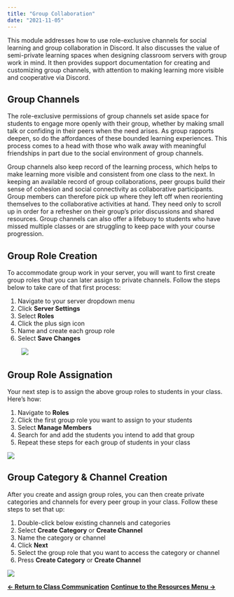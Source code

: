 ```yaml
---
title: "Group Collaboration"
date: "2021-11-05"
---
```


This module addresses how to use role-exclusive channels for social learning and group collaboration in Discord. It also discusses the value of semi-private learning spaces when designing classroom servers with group work in mind. It then provides support documentation for creating and customizing group channels, with attention to making learning more visible and cooperative via Discord. 

## **Group Channels**

The role-exclusive permissions of group channels set aside space for students to engage more openly with their group, whether by making small talk or confiding in their peers when the need arises. As group rapports deepen, so do the affordances of these bounded learning experiences. This process comes to a head with those who walk away with meaningful friendships in part due to the social environment of group channels.

Group channels also keep record of the learning process, which helps to make learning more visible and consistent from one class to the next. In keeping an available record of group collaborations, peer groups build their sense of cohesion and social connectivity as collaborative participants. Group members can therefore pick up where they left off when reorienting themselves to the collaborative activities at hand. They need only to scroll up in order for a refresher on their group’s prior discussions and shared resources. Group channels can also offer a lifebuoy to students who have missed multiple classes or are struggling to keep pace with your course progression.

## **Group Role Creation**

To accommodate group work in your server, you will want to first create group roles that you can later assign to private channels. Follow the steps below to take care of that first process:

1. Navigate to your server dropdown menu
2. Click **Server Settings**
3. Select **Roles**
4. Click the plus sign icon 
5. Name and create each group role
6. Select **Save Changes**

        ![](https://lh6.googleusercontent.com/7y-_4Di_XrAbzIpmNjuMEuF-hESoCNm7DOZGysoU6h3wC4RcMef0LbArUSJV3zy_VfGHOj72P3A3FYFtAGJ95Vnzzwp06szhdLDO5IT4uRRWdQdh6qQ1-x2oh_4h5CPMYoB5Q8bm)

## Group Role Assignation

Your next step is to assign the above group roles to students in your class. Here’s how:

1. Navigate to **Roles** 
2. Click the first group role you want to assign to your students
3. Select **Manage Members**
4. Search for and add the students you intend to add that group
5. Repeat these steps for each group of students in your class

 ![](https://lh3.googleusercontent.com/B2ba17tsyTBRJduSmJiGFLfdtkhYvfLieyq_-SJ0p2kyF2agW6uSAeukihMIv20KD7qkkJSNzwVGMnAYEsUhEuR35jXP-KWf5ZTXa-edLdU7Yud3OS8zeu2zhn8_3HLL2j6ZlmfC)

## **Group Category & Channel Creation**

After you create and assign group roles, you can then create private categories and channels for every peer group in your class. Follow these steps to set that up:

1. Double-click below existing channels and categories
2. Select **Create Category** or **Create Channel**
3. Name the category or channel
4. Click **Next**
5. Select the group role that you want to access the category or channel
6. Press **Create Category** or **Create Channel**

![](https://lh5.googleusercontent.com/iBlcQLdeMUD5RWK2Bp2gGsmyzdLZB_c1vD2eETKgZgoH4jaUC2o4u9hSAORXMnfHa8DhUPgJobCz-9j8MqCzEEe9RVuReFTZ8iSB5kHSpqz-IHvhiWL8Lhq_KGF2kCvK84vWtbJN)

[**← Return to Class Communication**](https://discordedu.commons.gc.cuny.edu/onboarding-students/) [**Continue to the Resources Menu →**](https://discordedu.commons.gc.cuny.edu/resources/)
